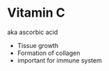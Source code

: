 # Vitamin C

aka ascorbic acid

* Tissue growth
* Formation of collagen
* important for immune system
